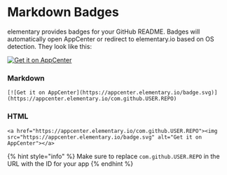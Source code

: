 # Markdown Badges

elementary provides badges for your GitHub README. Badges will automatically open AppCenter or redirect to elementary.io based on OS detection. They look like this:

[![Get it on AppCenter](https://appcenter.elementary.io/badge.svg)](https://appcenter.elementary.io/com.github.USER.REPO)

### Markdown

```text
[![Get it on AppCenter](https://appcenter.elementary.io/badge.svg)](https://appcenter.elementary.io/com.github.USER.REPO)
```

### HTML

```markup
<a href="https://appcenter.elementary.io/com.github.USER.REPO"><img src="https://appcenter.elementary.io/badge.svg" alt="Get it on AppCenter"></a>
```

{% hint style="info" %}
Make sure to replace `com.github.USER.REPO` in the URL with the ID for your app
{% endhint %}

